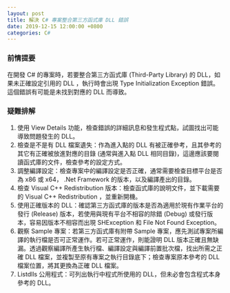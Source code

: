 ```yaml
---
layout: post
title: 解決 C# 專案整合第三方函式庫 DLL 錯誤
date: 2019-12-15 12:00:00 +0800
categories: C#
---
```


### 前情提要

在開發 C# 的專案時，若要整合第三方函式庫 (Third-Party Library) 的 DLL，如果未正確設定引用的 DLL ，執行時會出現 Type Initialization Exception 錯誤。這個錯誤有可能是未找到對應的 DLL 而導致。

### 疑難排解

1. 使用 View Details 功能，檢查錯誤的詳細訊息和發生程式點，試圖找出可能導致問題發生的 DLL。
2. 檢查是不是有 DLL 檔案遺失：作為進入點的 DLL 有被正確參考，且其參考的其它有正確被放進對應的目錄 (通常與進入點 DLL 相同目錄)，這邊應該要閱讀函式庫的文件，檢查參考的設定方式。
3. 調整編譯設定：檢查專案中的編譯設定是否正確，通常需要檢查目標平台是否為 x86 或 x64， .Net Framework 的版本，以及編譯產出的目錄。
4. 檢查 Visual C++ Redistribution 版本：檢查函式庫的說明文件，並下載需要的 Visual C++ Redistribution ，並重新開機。
5. 使用正確版本的 DLL：確認第三方函式庫的版本是否為適用於現有作業平台的發行 (Release) 版本，若使用與現有平台不相容的除錯 (Debug) 或發行版本，容易因版本不相容而出現 SHException 和 File Not Found Exception。
6. 觀察 Sample 專案：若第三方函式庫有附帶 Sample 專案，應先測試專案所編譯的執行檔是否可正常運作。若可正常運作，則能證明 DLL 版本正確且無缺漏。透過觀察編譯所產生執行檔、編譯設定與編譯前置批次檔，找出所需之正確 DLL 檔案，並複製至原有專案之執行目錄底下；檢查專案原本參考的 DLL 檔案位置，將其更換為正確 DLL 檔案。
7. Listdlls 公用程式：可列出執行中程式所使用的 DLL，但未必會包含程式本身參考的 DLL。